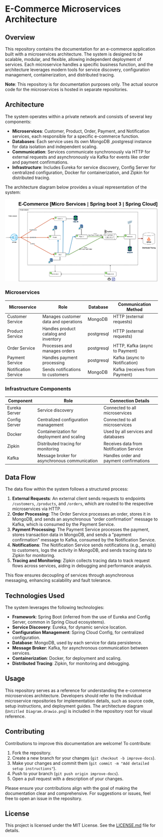 
# E-Commerce Microservices Architecture 

## Overview

This repository contains the documentation for an e-commerce application built with a microservices architecture. The system is designed to be scalable, modular, and flexible, allowing independent deployment of services. Each microservice handles a specific business function, and the architecture leverages modern tools for service discovery, configuration management, containerization, and distributed tracing.

**Note**: This repository is for documentation purposes only. The actual source code for the microservices is hosted in separate repositories.

## Architecture

The system operates within a private network and consists of several key components:

- **Microservices**: Customer, Product, Order, Payment, and Notification services, each responsible for a specific e-commerce function.
- **Databases**: Each service uses its own MongoDB ,postgresql instance for data isolation and independent scaling.
- **Communication**: Services communicate synchronously via HTTP for external requests and asynchronously via Kafka for events like order and payment confirmations.
- **Infrastructure**: Includes Eureka for service discovery, Config Server for centralized configuration, Docker for containerization, and Zipkin for distributed tracing.

The architecture diagram below provides a visual representation of the system:

![Architecture Diagram](diagrams/Untitled%20Diagram.drawio.png)

### Microservices

| Microservice         | Role                                              | Database | Communication Method            |
|----------------------|---------------------------------------------------|----------|---------------------------------|
| Customer Service     | Manages customer data and operations              | MongoDB  | HTTP (external requests)        |
| Product Service      | Handles product catalog and inventory             | postgresql  | HTTP (external requests)        |
| Order Service        | Processes and manages orders                      | postgresql  | HTTP, Kafka (async to Payment)  |
| Payment Service      | Handles payment processing                        | postgresql  | Kafka (async to Notification)   |
| Notification Service | Sends notifications to customers                  | MongoDB  | Kafka (receives from Payment)   |

### Infrastructure Components

| Component          | Role                                              | Connection Details                     |
|--------------------|---------------------------------------------------|----------------------------------------|
| Eureka Server      | Service discovery                                 | Connected to all microservices         |
| Config Server      | Centralized configuration management              | Connected to all microservices         |
| Docker             | Containerization for deployment and scaling       | Used by all services and databases     |
| Zipkin             | Distributed tracing for monitoring                | Receives data from Notification Service|
| Kafka              | Message broker for asynchronous communication     | Handles order and payment confirmations|

## Data Flow

The data flow within the system follows a structured process:

1. **External Requests**: An external client sends requests to endpoints `/customers`, `/products`, and `/orders`, which are routed to the respective microservices via HTTP.
2. **Order Processing**: The Order Service processes an order, stores it in MongoDB, and sends an asynchronous "order confirmation" message to Kafka, which is consumed by the Payment Service.
3. **Payment Processing**: The Payment Service processes the payment, stores transaction data in MongoDB, and sends a "payment confirmation" message to Kafka, consumed by the Notification Service.
4. **Notifications**: The Notification Service sends notifications (e.g., emails) to customers, logs the activity in MongoDB, and sends tracing data to Zipkin for monitoring.
5. **Tracing and Monitoring**: Zipkin collects tracing data to track request flows across services, aiding in debugging and performance analysis.

This flow ensures decoupling of services through asynchronous messaging, enhancing scalability and fault tolerance.

## Technologies Used

The system leverages the following technologies:

- **Framework**: Spring Boot (inferred from the use of Eureka and Config Server, common in Spring Cloud ecosystems).
- **Service Discovery**: Eureka, for dynamic service location.
- **Configuration Management**: Spring Cloud Config, for centralized configuration.
- **Database**: MongoDB, used by each service for data persistence.
- **Message Broker**: Kafka, for asynchronous communication between services.
- **Containerization**: Docker, for deployment and scaling.
- **Distributed Tracing**: Zipkin, for monitoring and debugging.

## Usage

This repository serves as a reference for understanding the e-commerce microservices architecture. Developers should refer to the individual microservice repositories for implementation details, such as source code, setup instructions, and deployment guides. The architecture diagram (`Untitled Diagram.drawio.png`) is included in the repository root for visual reference.

## Contributing

Contributions to improve this documentation are welcome! To contribute:

1. Fork the repository.
2. Create a new branch for your changes (`git checkout -b improve-docs`).
3. Make your changes and commit them (`git commit -m "Add detailed setup instructions"`).
4. Push to your branch (`git push origin improve-docs`).
5. Open a pull request with a description of your changes.

Please ensure your contributions align with the goal of making the documentation clear and comprehensive. For suggestions or issues, feel free to open an issue in the repository.

## License

This project is licensed under the MIT License. See the [LICENSE.md](LICENSE.md) file for details.


